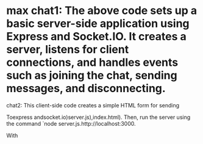 # max chat1: The above code sets up a basic server-side application using Express and Socket.IO. It creates a server, listens for client connections, and handles events such as joining the chat, sending messages, and disconnecting.
chat2: This client-side code creates a simple HTML form for sending

Toexpress andsocket.io)server.js),index.html). Then, run the server using the command `node server.js.http://localhost:3000.

With
